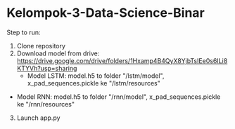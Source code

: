 # Kelompok-3-Data-Science-Binar
Step to run:
1. Clone repository
2. Download model from drive: https://drive.google.com/drive/folders/1Hxamp4B4QyX8YjbTsIEe0s6ILi8KTYVh?usp=sharing 
   - Model LSTM: model.h5 to folder "/lstm/model", x_pad_sequences.pickle ke "/lstm/resources"
  -  Model RNN: model.h5 to folder "/rnn/model", x_pad_sequences.pickle ke "/rnn/resources"
3. Launch app.py 
